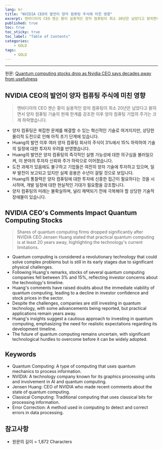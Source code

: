 ```yaml
---
lang: kr
title: "NVIDIA CEO의 발언이 양자 컴퓨팅 주식에 미친 영향"
excerpt: 엔비디아의 CEO 젠슨 황이 실용적인 양자 컴퓨팅이 최소 20년은 남았다고 밝히면서 양자 컴퓨팅 기술의 현재 한계를 강조한 이후 양자 컴퓨팅 기업의 주가는 크게 하락했습니다.
published: true
toc: true
toc_sticky: true
toc_label: "Table of Contents"
categories:
    - GOLD
tags:
    - GOLD
---
```


---

  원문: [Quantum computing stocks drop as Nvidia CEO says decades away from usefulness](https://www.investing.com/news/stock-market-news/quantum-computing-stocks-drop-as-nvidia-ceo-says-decades-away-from-usefulness-3801735)

## NVIDIA CEO의 발언이 양자 컴퓨팅 주식에 미친 영향

> 엔비디아의 CEO 젠슨 황이 실용적인 양자 컴퓨팅이 최소 20년은 남았다고 밝히면서 양자 컴퓨팅 기술의 현재 한계를 강조한 이후 양자 컴퓨팅 기업의 주가는 크게 하락했습니다.


- 양자 컴퓨팅은 복잡한 문제를 해결할 수 있는 혁신적인 기술로 여겨지지만, 상당한 물리적 도전으로 인해 아직 초기 단계에 있습니다.
- Huang의 발언 이후 여러 양자 컴퓨팅 회사의 주식이 3%에서 15% 하락하여 기술의 일정에 대한 투자자 우려를 반영했습니다.
- Huang의 발언은 양자 컴퓨팅의 즉각적인 실행 가능성에 대한 의구심을 불러일으켜, 이 분야의 투자자 신뢰와 주가 하락으로 이어졌습니다.
- 도전 과제가 있음에도 불구하고 기업들은 여전히 양자 기술에 투자하고 있으며, 일부 발전이 보고되고 있지만 실제 응용은 수년이 걸릴 것으로 보입니다.
- Huang의 통찰력은 양자 컴퓨팅에 대한 투자에 신중한 접근이 필요하다는 것을 시사하며, 개발 일정에 대한 현실적인 기대가 필요함을 강조합니다.
- 양자 컴퓨팅의 미래는 불확실하며, 널리 채택되기 전에 극복해야 할 상당한 기술적 장애물이 있습니다.

## NVIDIA CEO's Comments Impact Quantum Computing Stocks

> Shares of quantum computing firms dropped significantly after NVIDIA CEO Jensen Huang stated that practical quantum computing is at least 20 years away, highlighting the technology's current limitations.


- Quantum computing is considered a revolutionary technology that could solve complex problems but is still in its early stages due to significant physical challenges.
- Following Huang's remarks, stocks of several quantum computing companies fell between 3% and 15%, reflecting investor concerns about the technology's timeline.
- Huang's comments have raised doubts about the immediate viability of quantum computing, leading to a decline in investor confidence and stock prices in the sector.
- Despite the challenges, companies are still investing in quantum technology, with some advancements being reported, but practical applications remain years away.
- Huang's insights suggest a cautious approach to investing in quantum computing, emphasizing the need for realistic expectations regarding its development timeline.
- The future of quantum computing remains uncertain, with significant technological hurdles to overcome before it can be widely adopted.

## Keywords

- Quantum Computing: A type of computing that uses quantum mechanics to process information.
- NVIDIA: A technology company known for its graphics processing units and involvement in AI and quantum computing.
- Jensen Huang: CEO of NVIDIA who made recent comments about the state of quantum computing.
- Classical Computing: Traditional computing that uses classical bits for processing information.
- Error Correction: A method used in computing to detect and correct errors in data processing.

## 참고사항

- 원문의 길이 = 1,872 Characters

